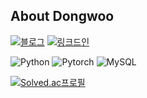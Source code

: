 ## About Dongwoo
  
[![블로그](https://img.shields.io/badge/Blog-red.svg?&style=for-the-badge)](https://ddooom.tistory.com/)
[![링크드인](https://img.shields.io/badge/LinkedIn-0077B5?style=for-the-badge&logo=linkedin&logoColor=white)](https://www.linkedin.com/in/%EB%8F%99%EC%9A%B0-%EA%B9%80-680a12229/)

![Python](https://img.shields.io/badge/Python-3776AB?style=flat-square&logo=Python&logoColor=white)
![Pytorch](https://img.shields.io/badge/Pytorch-EE4C2C?style=flat-square&logo=Pytorch&logoColor=white)
![MySQL](https://img.shields.io/badge/MySQL-4479A1?style=flat-square&logo=MySQL&logoColor=white)

[![Solved.ac프로필](http://mazassumnida.wtf/api/mini/generate_badge?boj=mrkim882)](https://solved.ac/mrkim882)

<!--
# badge format
<img src="https://img.shields.io/badge/아이콘이름-아이콘코드?style=flat-square&logo=아이콘이름&logoColor=white"/></a>

아이콘코드 : https://simpleicons.org/


# Table format
<table>
<tr>
<td width="493x" height="170px">
   

</td>
</tr>
<table>

# Git 통계
[![Anurag's GitHub stats](https://github-readme-stats.vercel.app/api?username=ddooom)](https://github.com/anuraghazra/github-readme-stats)

**ddooom/ddooom** is a ✨ _special_ ✨ repository because its `README.md` (this file) appears on your GitHub profile.

Here are some ideas to get you started:

- 🔭 I’m currently working on ...
- 🌱 I’m currently learning ...
- 👯 I’m looking to collaborate on ...
- 🤔 I’m looking for help with ...
- 💬 Ask me about ...
- 📫 How to reach me: ...
- 😄 Pronouns: ...
- ⚡ Fun fact: ...

[![CV](https://img.shields.io/badge/CV-100000?style=for-the-badge&logo=github&logoColor=white)](https://github.com/ddooom/ddooom/blob/main/CV_%EA%B9%80%EB%8F%99%EC%9A%B0.pdf)
[![PF:Work](https://img.shields.io/badge/PORTFOLIO:Work_Experience-100000?style=for-the-badge&logo=github&logoColor=white)](https://github.com/ddooom/ddooom/blob/main/%EA%B2%BD%EB%A0%A5%20%ED%8F%AC%ED%8A%B8%ED%8F%B4%EB%A6%AC%EC%98%A4_%EA%B9%80%EB%8F%99%EC%9A%B0.pdf)
-->
